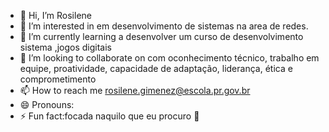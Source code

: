 - 👋 Hi, I’m Rosilene
- 👀 I’m interested in em desenvolvimento de sistemas na area de redes.
- 🌱 I’m currently learning a desenvolver um curso de desenvolvimento sistema ,jogos digitais
- 💞️ I’m looking to collaborate on com oconhecimento técnico, trabalho em equipe, proatividade, capacidade de adaptação, liderança, ética e comprometimento
- 📫 How to reach me rosilene.gimenez@escola.pr.gov.br
- 😄 Pronouns:
- ⚡ Fun fact:focada naquilo que eu procuro 💞️

<!---
rosi0418/rosi0418 is a ✨ special ✨ repository because its `README.md` (this file) appears on your GitHub profile.
You can click the Preview link to take a look at your changes.
--->
